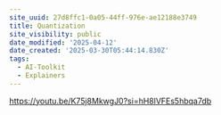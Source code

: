 ```yaml
---
site_uuid: 27d8ffc1-0a05-44ff-976e-ae12188e3749
title: Quantization
site_visibility: public
date_modified: '2025-04-12'
date_created: '2025-03-30T05:44:14.830Z'
tags:
  - AI-Toolkit
  - Explainers
---
```






















































































































https://youtu.be/K75j8MkwgJ0?si=hH8lVFEs5hbqa7db